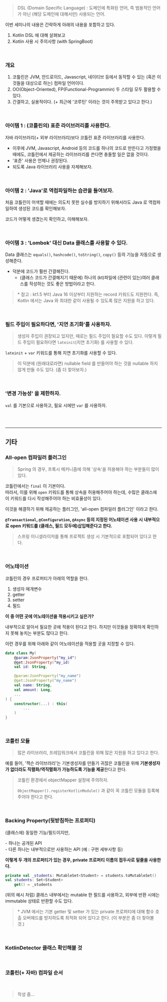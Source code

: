 > DSL (Domain Specific Language) : 도메인에 특화된 언어, 즉 범용적인 언어가 아닌 (해당 도메인에 대해서만) 사용되는 언어.


이번 세미나의 내용은 간략하게 아래의 내용을 포함하고 있다.

1. Kotlin DSL 에 대해 살펴보고
2. Kotlin 사용 시 주의사항 (with SpringBoot)

<br>

### 개요

1. 코틀린은 JVM, 안드로이드, Javascript, 네이티브 등에서 동작할 수 있는 (혹은 이것들을 대상으로 하는) 컴파일 언어이다.
2. OO(Object-Oriented), FP(Functional-Programmin) 두 스타일 모두 활용할 수 있다.
3. 간결하고, 실용적이다. (+ 최근에 '코루틴' 이라는 것이 주목받고 있다고 한다.)

<br>

### 아이템 1 : (코틀린의) 표준 라이브러리를 사용한다.

자바 라이브러리(+ 외부 라이브러리)보다 코틀린 표준 라이브러리를 사용한다.

- 이후에 JVM, Javascript, Android 등의 코드를 하나의 코드로 만든다고 가정했을 때에도, 코틀린에서 제공하는 라이브러리를 쓴다면 충돌할 일은 없을 것이다.
- '표준' 사용은 언제나 권장된다.
- 되도록 Java 라이브러리 사용을 자제해보자.

<br>

### 아이템 2 : 'Java'로 역컴파일하는 습관을 들여보자.

처음 코틀린이 어색할 때에는 의도치 못한 실수를 방지하기 위해서라도 Java 로 역컴파일하여 생성된 코드를 확인해보자.

코드가 어떻게 생겼는지 확인하고, 이해해보자.

<br>

### 아이템 3 : 'Lombok' 대신 Data 클래스를 사용할 수 있다.

Data 클래스는 `equals()`, `hashcode()`, `toString()`, `copy()` 등의 기능을 자동으로 생성해준다. 

- 덕분에 코드가 훨씬 간결해진다.
  - (클래스 코드가 간결해지기 때문에) 하나의 (kt)파일에 (관련이 있는)여러 클래스를 작성하는 것도 좋은 방법이라고 한다.

> \* 참고 : kt1.5 부터 Java 16 이상부터 지원하는 record 키워드도 지원한다. 즉, Kotlin 에서는 Java 와 최대한 같이 사용될 수 있도록 많은 지원을 하고 있다.

<br>

### 필드 주입이 필요하다면, '지연 초기화'를 사용하자.

> 생성자 주입이 권장되고 있지만, 때로는 필드 주입이 필요할 수도 있다. 이렇게 필드 주입이 필요하다면 `lateinit`(지연 초기화) 를 사용할 수 있다.

`lateinit` + `var` 키워드를 통해 지연 초기화를 사용할 수 있다.

> 이 덕분에 (원래대로라면) nullable field 를 만들어야 하는 것을 nullable 하지 않게 만들 수도 있다. (좀 더 찾아보자.)

<br>

### '변경 가능성' 을 제한하자.

`val` 를 기본으로 사용하고, 필요 시에만 `var` 를 사용하자.

<br><br>

---

## 기타

### All-open 컴파일러 플러그인

> Spring 의 경우, 프록시 메커니즘에 의해 '상속'을 허용해야 하는 부분들이 많이 있다.

코틀린에서는 `final` 이 기본이다. <br>
따라서, 이를 위해 `open` 키워드를 통해 상속을 허용해주어야 하는데, 수많은 클래스에 이 키워드를 다시 작성해주어야 하는 비효율성이 있다.

이것을 해결하기 위해 제공하는 플러그인, 'all-open 컴파일러 플러그인' 이라고 한다.

**`@Transactional`, `@Configuration`, `@Async` 등의 지정된 어노테이션 사용 시 내부적으로 open 키워드를 (클래스, 필드 모두에)삽입해준다고 한다.**

> 스프링 이니셜라이저를 통해 프로젝트 생성 시 기본적으로 포함되어 있다고 한다.

<br>

### 어노테이션

코틀린의 경우 프로퍼티가 아래의 역할을 한다.

1. 생성자 매개변수
2. getter
3. setter
4. 필드


**이 중 어떤 곳에 어노테이션을 적용시키고 싶은가?**

내부적으로 알아서 필요한 곳에 적용이 된다고 한다. 하지만 이것들을 정확하게 확인하지 못해 놓치는 부분도 많다고 한다. 

이런 경우를 위해 아래와 같이 어노테이션을 적용할 곳을 지정할 수 있다.

```kotlin
data class My(
    @param:JsonProperty("my_id")
    @get:JsonProperty("my_id)
    val id: String,

    @param:JsonProperty("my_name")
    @get:JsonProperty("my_name")
    val name: String,
    val amount: Long,
    ...
) {
    constructor(...) : this(
        ...
    )
}

```

<br>

### 코틀린 모듈

> 많은 라이브러리, 프레임워크에서 코틀린을 위해 많은 지원을 하고 있다고 한다.

예를 들어, '잭슨 라이브러리'는 기본생성자를 만들기 귀찮은 코틀린을 위해 **기본생성자가 없더라도 직렬화/역직렬화가 가능하도록 기능을 제공**한다고 한다.

> 코틀린 환경에서 objectMapper 설정에 주의하자.
>  
> `ObjectMapper().registerKotlinModule()` 과 같이 꼭 코틀린 모듈을 등록해주어야 한다고 한다.

<br>

### Backing Property(뒷받침하는 프로퍼티)

(클래스에) 동일한 기능/필드이지만, <br>

\- 하나는 공개된 API <br>
\- 다른 하나는 내부적으로만 사용하는 API (예 : 구현 세부사항 등)

**이렇게 두 개의 프로퍼티가 있는 경우, private 프로퍼티 이름의 접두사로 밑줄을 사용한다.**

```kotlin
private val _students: MutableSet<Student> = students.toMutableSet()
val students: Set<Student>
    get() = _students
```

(위의 예시 처럼) 클래스 내부에서는 mutable 한 필드를 사용하고,
외부에 반환 시에는 immutable 상태로 반환할 수도 있다.

> \* JVM 에서는 기본 getter 및 setter 가 있는 private 프로퍼티에 대해 함수 호출 오버헤드를 방지하도록 최적화 되어 있다고 한다. (이 부분은 좀 더 찾아볼 것.)


<br>

### KotlinDetector 클래스 확인해볼 것

<br>

### 코틀린(+ 자바) 컴파일 순서

<br>

> 작성 중...

